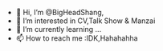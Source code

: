 - 👋 Hi, I’m @BigHeadShang,
- 👀 I’m interested in CV,Talk Show & Manzai
- 🌱 I’m currently learning ...
- 📫 How to reach me :IDK,Hahahahha

<!---
BigHeadShang/BigHeadShang is a ✨ special ✨ repository because its `README.md` (this file) appears on your GitHub profile.
You can click the Preview link to take a look at your changes.
--->
